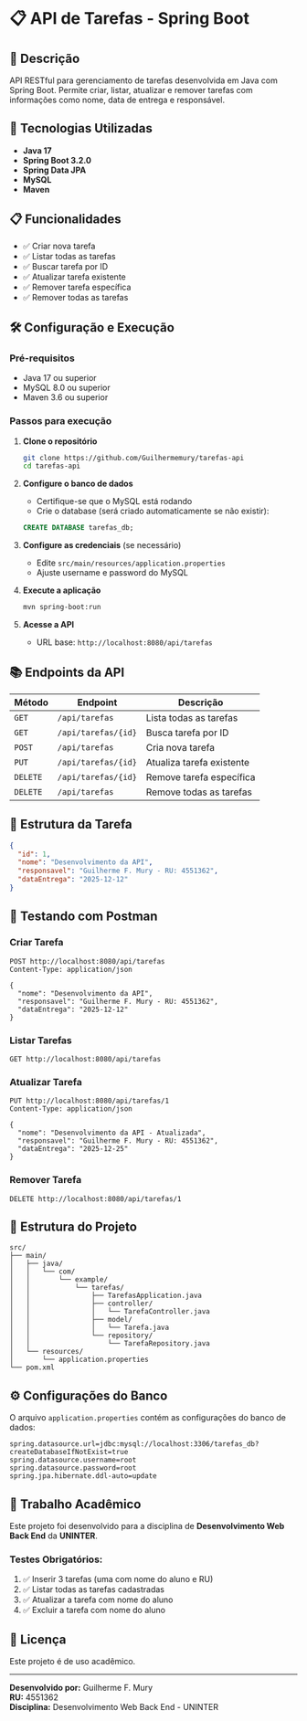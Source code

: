 # 📋 API de Tarefas - Spring Boot

## 📖 Descrição

API RESTful para gerenciamento de tarefas desenvolvida em Java com Spring Boot. Permite criar, listar, atualizar e remover tarefas com informações como nome, data de entrega e responsável.

## 🚀 Tecnologias Utilizadas

- **Java 17**
- **Spring Boot 3.2.0**
- **Spring Data JPA**
- **MySQL**
- **Maven**

## 📋 Funcionalidades

- ✅ Criar nova tarefa
- ✅ Listar todas as tarefas
- ✅ Buscar tarefa por ID
- ✅ Atualizar tarefa existente
- ✅ Remover tarefa específica
- ✅ Remover todas as tarefas

## 🛠️ Configuração e Execução

### Pré-requisitos

- Java 17 ou superior
- MySQL 8.0 ou superior
- Maven 3.6 ou superior

### Passos para execução

1. **Clone o repositório**
   ```bash
   git clone https://github.com/Guilhermemury/tarefas-api
   cd tarefas-api
   ```

2. **Configure o banco de dados**
   - Certifique-se que o MySQL está rodando
   - Crie o database (será criado automaticamente se não existir):
   ```sql
   CREATE DATABASE tarefas_db;
   ```

3. **Configure as credenciais** (se necessário)
   - Edite `src/main/resources/application.properties`
   - Ajuste username e password do MySQL

4. **Execute a aplicação**
   ```bash
   mvn spring-boot:run
   ```

5. **Acesse a API**
   - URL base: `http://localhost:8080/api/tarefas`

## 📚 Endpoints da API

| Método | Endpoint | Descrição |
|--------|----------|-----------|
| `GET` | `/api/tarefas` | Lista todas as tarefas |
| `GET` | `/api/tarefas/{id}` | Busca tarefa por ID |
| `POST` | `/api/tarefas` | Cria nova tarefa |
| `PUT` | `/api/tarefas/{id}` | Atualiza tarefa existente |
| `DELETE` | `/api/tarefas/{id}` | Remove tarefa específica |
| `DELETE` | `/api/tarefas` | Remove todas as tarefas |

## 📄 Estrutura da Tarefa

```json
{
  "id": 1,
  "nome": "Desenvolvimento da API",
  "responsavel": "Guilherme F. Mury - RU: 4551362",
  "dataEntrega": "2025-12-12"
}
```

## 🧪 Testando com Postman

### Criar Tarefa
```http
POST http://localhost:8080/api/tarefas
Content-Type: application/json

{
  "nome": "Desenvolvimento da API",
  "responsavel": "Guilherme F. Mury - RU: 4551362",
  "dataEntrega": "2025-12-12"
}
```

### Listar Tarefas
```http
GET http://localhost:8080/api/tarefas
```

### Atualizar Tarefa
```http
PUT http://localhost:8080/api/tarefas/1
Content-Type: application/json

{
  "nome": "Desenvolvimento da API - Atualizada",
  "responsavel": "Guilherme F. Mury - RU: 4551362",
  "dataEntrega": "2025-12-25"
}
```

### Remover Tarefa
```http
DELETE http://localhost:8080/api/tarefas/1
```

## 📁 Estrutura do Projeto

```
src/
├── main/
│   ├── java/
│   │   └── com/
│   │       └── example/
│   │           └── tarefas/
│   │               ├── TarefasApplication.java
│   │               ├── controller/
│   │               │   └── TarefaController.java
│   │               ├── model/
│   │               │   └── Tarefa.java
│   │               └── repository/
│   │                   └── TarefaRepository.java
│   └── resources/
│       └── application.properties
└── pom.xml
```

## ⚙️ Configurações do Banco

O arquivo `application.properties` contém as configurações do banco de dados:

```properties
spring.datasource.url=jdbc:mysql://localhost:3306/tarefas_db?createDatabaseIfNotExist=true
spring.datasource.username=root
spring.datasource.password=root
spring.jpa.hibernate.ddl-auto=update
```

## 🎯 Trabalho Acadêmico

Este projeto foi desenvolvido para a disciplina de **Desenvolvimento Web Back End** da **UNINTER**.

### Testes Obrigatórios:
1. ✅ Inserir 3 tarefas (uma com nome do aluno e RU)
2. ✅ Listar todas as tarefas cadastradas
3. ✅ Atualizar a tarefa com nome do aluno
4. ✅ Excluir a tarefa com nome do aluno

## 📝 Licença

Este projeto é de uso acadêmico.

---

**Desenvolvido por:** Guilherme F. Mury  
**RU:** 4551362  
**Disciplina:** Desenvolvimento Web Back End - UNINTER